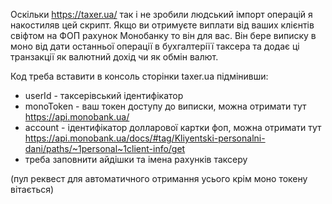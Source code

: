 Оскільки https://taxer.ua/ так і не зробили людський імпорт операцій я накостиляв цей скрипт.
Якщо ви отримуєте виплати від ваших клієнтів свіфтом на ФОП рахунок Монобанку то він для вас.
Він бере виписку в моно від дати останньої операції в бухгалтеріїї таксера та додає ці транзакції як валютний дохід чи як обмін валют.

Код треба вставити в консоль сторінки taxer.ua підмінивши:
* userId - таксерівський ідентифікатор
* monoToken - ваш токен доступу до виписки, можна отримати тут https://api.monobank.ua/
* account - ідентифікатор долларової картки фоп, можна отримати тут https://api.monobank.ua/docs/#tag/Kliyentski-personalni-dani/paths/~1personal~1client-info/get
* треба заповнити айдішки та імена рахунків таксеру

(пул реквест для автоматичного отримання усього крім моно токену вітається)
